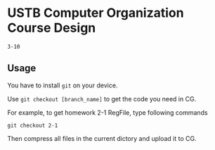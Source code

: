 # USTB Computer Organization Course Design

`3-10`

## Usage

You have to install `git` on your device.

Use `git checkout [branch_name]` to get the code you need in CG.

For example, to get homework 2-1 RegFile, type following commands

```git
git checkout 2-1
```

Then compress all files in the current dictory and upload it to CG.
